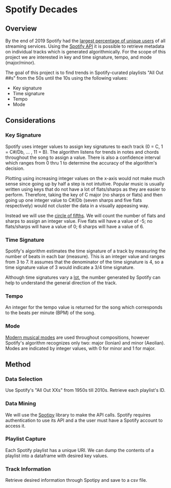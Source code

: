 # Spotify Decades

## Overview

By the end of 2019 Spotify had the [largest percentage of unique users](https://www.midiaresearch.com/blog/music-subscriber-market-shares-h1-2019/) of all streaming services. Using the [Spotify API](https://developer.spotify.com/documentation/web-api/) it is possible to retrieve metadata on individual tracks which is generated algorithmically. For the scope of this project we are interested in key and time signature, tempo, and mode (major/minor).

The goal of this project is to find trends in Spotify-curated playlists "All Out ##s" from the 50s until the 10s using the following values:
* Key signature
* Time signature
* Tempo
* Mode

## Considerations
### Key Signature
Spotify uses integer values to assign key signatures to each track (0 = C, 1 = C#/Db, ... , 11 = B). The algorithm listens for trends in notes and chords throughout the song to assign a value. There is also a confidence interval which ranges from 0 thru 1 to determine the accuracy of the algorithm's decision.

Plotting using increasing integer values on the x-axis would not make much sense since going up by half a step is not intuitive. Popular music is usually written using keys that do not have a lot of flats/sharps as they are easier to perform. Therefore, taking the key of C major (no sharps or flats) and then going up one integer value to C#/Db (seven sharps and five flats respectively) would not cluster the data in a visually appeasing way.

Instead we will use the [circle of fifths](https://en.wikipedia.org/wiki/Circle_of_fifths). We will count the number of flats and sharps to assign an integer value. Five flats will have a value of -5; no flats/sharps will have a value of 0; 6 sharps will have a value of 6.

### Time Signature
Spotify's algorithm estimates the time signature of a track by measuring the number of beats in each bar (measure). This is an integer value and ranges from 3 to 7. It assumes that the denominator of the time signature is 4, so a time signature value of 3 would indicate a 3/4 time signature.

Although time signatures vary a [lot](https://en.wikipedia.org/wiki/Time_signature#Complex_time_signatures), the number generated by Spotify can help to understand the general direction of the track.

### Tempo
An integer for the tempo value is returned for the song which corresponds to the beats per minute (BPM) of the song.

### Mode
[Modern musical modes](https://en.wikipedia.org/wiki/Mode_(music)) are used throughout compositions, however Spotify's algorithm recognizes only two: major (Ionian) and minor (Aeolian). Modes are indicated by integer values, with 0 for minor and 1 for major.

## Method

### Data Selection
Use Spotify's "All Out XXs" from 1950s till 2010s. Retrieve each playlist's ID.

### Data Mining
We will use the [Spotipy](https://spotipy.readthedocs.io/en/2.7.1/) library to make the API calls. Spotify requires authentication to use its API and a the user must have a Spotify account to access it.

### Playlist Capture
Each Spotify playlist has a unique URI. We can dump the contents of a playlist into a dataframe with desired key values.

### Track Information
Retrieve desired information through Spotipy and save to a csv file.
